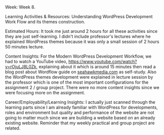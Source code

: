 Week: Week 8.

Learning Activities & Resources: Understanding WordPress Development Work Flow and its themes construction.

Estimated Hours: It took me just around 2 hours for all these activities since they are just self-learning. I didn't include professor's lectures where he explained WordPress themes because it was only a small session of 2 hours 50 minutes lecture. 

Content Insights: For the Modern WordPress Development Workflow, we had to watch a YouTube video, https://www.youtube.com/watch?v=rOjuLJ8L0Zk, explaining about it which is around 15 minutes then read a blog post about Wordflow guide on [seahawkmedia.com](https://seahawkmedia.com/wordpress/wordpress-development-workflow/) as self-study. Also the WordPress themes development were explained in lecture session by the professor which is one of the most important configurations for the assignment 2 / group project. There were no more content insights since we were focusing more on the assignment.

Career/Employability/Learning Insights: I actually just scanned through the learning parts since I am already familiar with WordPress for developments, roles and environment but quality and performance of the website are not going to matter much since we are building a website based on an already existing website. Reminder that my weekly practical and group project are related.
